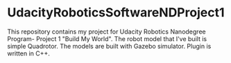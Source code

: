 # UdacityRoboticsSoftwareNDProject1

This repository contains my project for Udacity Robotics Nanodegree Program- Project 1 "Build My World".
The robot model that I've built is simple Quadrotor.
The models are built with Gazebo simulator.
Plugin is written in C++.
